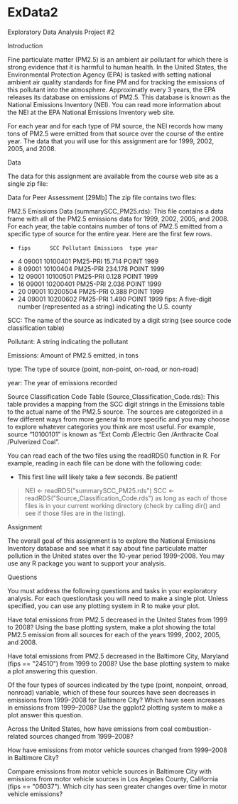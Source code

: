 # ExData2
Exploratory Data Analysis Project #2

Introduction

Fine particulate matter (PM2.5) is an ambient air pollutant for which there is strong evidence that it is harmful to 
human health. In the United States, the Environmental Protection Agency (EPA) is tasked with setting national ambient 
air quality standards for fine PM and for tracking the emissions of this pollutant into the atmosphere. Approximatly 
every 3 years, the EPA releases its database on emissions of PM2.5. This database is known as the National Emissions 
Inventory (NEI). You can read more information about the NEI at the EPA National Emissions Inventory web site.

For each year and for each type of PM source, the NEI records how many tons of PM2.5 were emitted from that source over 
the course of the entire year. The data that you will use for this assignment are for 1999, 2002, 2005, and 2008.

Data

The data for this assignment are available from the course web site as a single zip file:

Data for Peer Assessment [29Mb]
The zip file contains two files:

PM2.5 Emissions Data (summarySCC_PM25.rds): This file contains a data frame with all of the PM2.5 emissions data for 
1999, 2002, 2005, and 2008. For each year, the table contains number of tons of PM2.5 emitted from a specific type of source 
for the entire year. Here are the first few rows.

-     fips      SCC Pollutant Emissions  type year
- 4  09001 10100401  PM25-PRI    15.714 POINT 1999
- 8  09001 10100404  PM25-PRI   234.178 POINT 1999
- 12 09001 10100501  PM25-PRI     0.128 POINT 1999
- 16 09001 10200401  PM25-PRI     2.036 POINT 1999
- 20 09001 10200504  PM25-PRI     0.388 POINT 1999
- 24 09001 10200602  PM25-PRI     1.490 POINT 1999
fips: A five-digit number (represented as a string) indicating the U.S. county

SCC: The name of the source as indicated by a digit string (see source code classification table)

Pollutant: A string indicating the pollutant

Emissions: Amount of PM2.5 emitted, in tons

type: The type of source (point, non-point, on-road, or non-road)

year: The year of emissions recorded

Source Classification Code Table (Source_Classification_Code.rds): This table provides a mapping from the SCC digit 
strings in the Emissions table to the actual name of the PM2.5 source. The sources are categorized in a few different ways 
from more general to more specific and you may choose to explore whatever categories you think are most useful. For example, 
source “10100101” is known as “Ext Comb /Electric Gen /Anthracite Coal /Pulverized Coal”.

You can read each of the two files using the readRDS() function in R. For example, reading in each file can be done with 
the following code:

- This first line will likely take a few seconds. Be patient!

>NEI <- readRDS("summarySCC_PM25.rds")
>SCC <- readRDS("Source_Classification_Code.rds")
as long as each of those files is in your current working directory (check by calling dir() and see if those files are in 
the listing).

Assignment

The overall goal of this assignment is to explore the National Emissions Inventory database and see what it say about fine 
particulate matter pollution in the United states over the 10-year period 1999–2008. You may use any R package you want to 
support your analysis.

Questions

You must address the following questions and tasks in your exploratory analysis. For each question/task you will need to 
make a single plot. Unless specified, you can use any plotting system in R to make your plot.

Have total emissions from PM2.5 decreased in the United States from 1999 to 2008? Using the base plotting system, make a 
plot showing the total PM2.5 emission from all sources for each of the years 1999, 2002, 2005, and 2008.

Have total emissions from PM2.5 decreased in the Baltimore City, Maryland (fips == "24510") from 1999 to 2008? Use the base 
plotting system to make a plot answering this question.

Of the four types of sources indicated by the type (point, nonpoint, onroad, nonroad) variable, which of these four sources 
have seen decreases in emissions from 1999–2008 for Baltimore City? Which have seen increases in emissions from 1999–2008? 
Use the ggplot2 plotting system to make a plot answer this question.

Across the United States, how have emissions from coal combustion-related sources changed from 1999–2008?

How have emissions from motor vehicle sources changed from 1999–2008 in Baltimore City?

Compare emissions from motor vehicle sources in Baltimore City with emissions from motor vehicle sources in Los Angeles 
County, California (fips == "06037"). Which city has seen greater changes over time in motor vehicle emissions?
